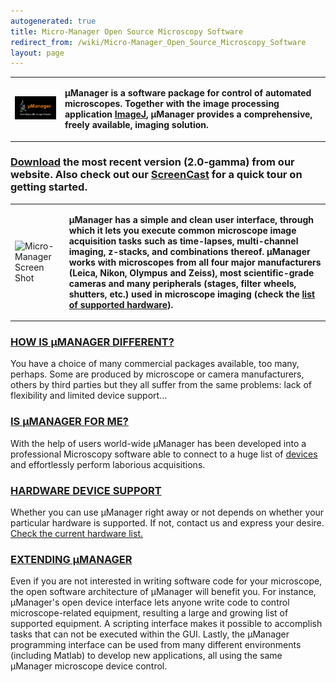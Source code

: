 ```yaml
---
autogenerated: true
title: Micro-Manager Open Source Microscopy Software
redirect_from: /wiki/Micro-Manager_Open_Source_Microscopy_Software
layout: page
---
```



<table cellspacing=15>
<tr>
<td markdown="1">

![](/media/NewLogo.png)

</td>
<td markdown="1">

**μManager is a software package for control of automated microscopes.
Together with the image processing application
[ImageJ](http://rsb.info.nih.gov/ij/), μManager provides a
comprehensive, freely available, imaging solution.**

</td>
</tr>
</table>

### [Download](Download_Micro-Manager_Latest_Release) the most recent version (2.0-gamma) from our website. Also check out our [ ScreenCast](Screencasts) for a quick tour on getting started.

<table cellspacing=15>
<tr>
<td markdown="1">

![ Micro-Manager Screen
Shot](media/MM_screenshot.png " Micro-Manager Screen Shot")

</td>
<td markdown="1">

**μManager has a simple and clean user interface, through which it lets
you execute common microscope image acquisition tasks such as
time-lapses, multi-channel imaging, z-stacks, and combinations thereof.
μManager works with microscopes from all four major manufacturers
(Leica, Nikon, Olympus and Zeiss), most scientific-grade cameras and
many peripherals (stages, filter wheels, shutters, etc.) used in
microscope imaging (check the [list of supported
hardware](Device_Support)).**

</td>
</tr>
</table>

### [ HOW IS μMANAGER DIFFERENT?](Why_Micro-Manager)

You have a choice of many commercial packages available, too many,
perhaps. Some are produced by microscope or camera manufacturers, others
by third parties but they all suffer from the same problems: lack of
flexibility and limited device support...

### [ IS μMANAGER FOR ME?](Who_should_use_Micro-Manager)

With the help of users world-wide μManager has been developed into a
professional Microscopy software able to connect to a huge list of [
devices](Device_Support) and effortlessly perform laborious
acquisitions.

### [ HARDWARE DEVICE SUPPORT](Device_Support)

Whether you can use μManager right away or not depends on whether your
particular hardware is supported. If not, contact us and express your
desire. [Check the current hardware list.](Device_Support)

### [ EXTENDING μMANAGER](Micro-Manager_Programming_Guide)

Even if you are not interested in writing software code for your
microscope, the open software architecture of μManager will benefit you.
For instance, μManager's open device interface lets anyone write code to
control microscope-related equipment, resulting a large and growing list
of supported equipment. A scripting interface makes it possible to
accomplish tasks that can not be executed within the GUI. Lastly, the
μManager programming interface can be used from many different
environments (including Matlab) to develop new applications, all using
the same μManager microscope device control.

